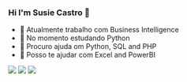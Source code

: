 ### Hi I'm Susie Castro 👋



- 🔭 Atualmente trabalho com Business Intelligence
- 🌱 No momento estudando  Python 
- 🤔 Procuro ajuda  om Python, SQL and PHP
- 💬 Posso te ajudar com Excel and PowerBI


<div> 
  <a href="https://www.youtube.com/@profasusiecastro" target="_blank)"><img src="https://img.shields.io/badge/YouTube-FF0000?style=for-the-badge&logo=youtube&logoColor=white" target="_blank"></a>
  <a href="https://instagram.com/susieeecastro" target="_blank"><img src="https://img.shields.io/badge/-Instagram-%23E4405F?style=for-the-badge&logo=instagram&logoColor=white" target="_blank"></a>
 	  <a href="https://www.linkedin.com/in/susie-castro-69a76231/" target="_blank"><img src="https://img.shields.io/badge/-LinkedIn-%230077B5?style=for-the-badge&logo=linkedin&logoColor=white" target="_blank"></a> 
  
</div>
